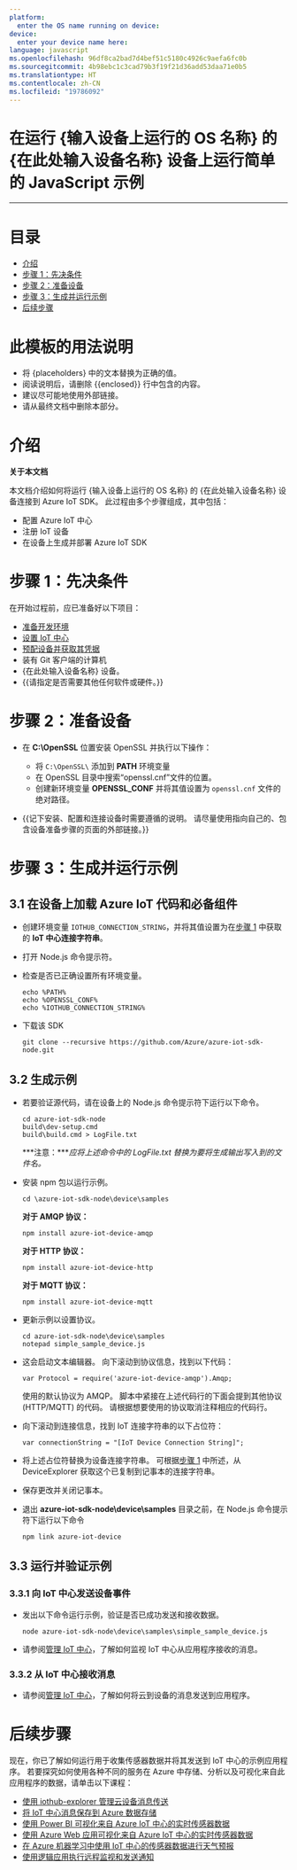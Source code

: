 ```yaml
---
platform:
  enter the OS name running on device: 
device:
  enter your device name here: 
language: javascript
ms.openlocfilehash: 96df8ca2bad7d4bef51c5180c4926c9aefa6fc0b
ms.sourcegitcommit: 4b98ebc1c3cad79b3f19f21d36add53daa71e0b5
ms.translationtype: HT
ms.contentlocale: zh-CN
ms.locfileid: "19786092"
---
```

<a name="run-a-simple-javascript-sample-on-enter-your-device-name-here-device-running-enter-the-os-name-running-on-device"></a>在运行 {输入设备上运行的 OS 名称} 的 {在此处输入设备名称} 设备上运行简单的 JavaScript 示例
===
---

# <a name="table-of-contents"></a>目录

-   [介绍](#Introduction)
-   [步骤 1：先决条件](#Prerequisites)
-   [步骤 2：准备设备](#PrepareDevice)
-   [步骤 3：生成并运行示例](#Build)
-   [后续步骤](#NextSteps)

# <a name="instructions-for-using-this-template"></a>此模板的用法说明

-   将 {placeholders} 中的文本替换为正确的值。
-   阅读说明后，请删除 {{enclosed}} 行中包含的内容。
-   建议尽可能地使用外部链接。
-   请从最终文档中删除本部分。

<a name="Introduction"></a>
# <a name="introduction"></a>介绍

**关于本文档**

本文档介绍如何将运行 {输入设备上运行的 OS 名称} 的 {在此处输入设备名称} 设备连接到 Azure IoT SDK。 此过程由多个步骤组成，其中包括：
-   配置 Azure IoT 中心
-   注册 IoT 设备
-   在设备上生成并部署 Azure IoT SDK

<a name="Prerequisites"></a>
# <a name="step-1-prerequisites"></a>步骤 1：先决条件

在开始过程前，应已准备好以下项目：


-   [准备开发环境][setup-devbox-linux]
-   [设置 IoT 中心][lnk-setup-iot-hub]
-   [预配设备并获取其凭据][lnk-manage-iot-hub]
-   装有 Git 客户端的计算机
-   {在此处输入设备名称} 设备。
-   {{请指定是否需要其他任何软件或硬件。}}

<a name="PrepareDevice"></a>
# <a name="step-2-prepare-your-device"></a>步骤 2：准备设备

-   在 **C:\OpenSSL** 位置安装 OpenSSL 并执行以下操作：
    -   将 `C:\OpenSSL\` 添加到 **PATH** 环境变量
    -   在 OpenSSL 目录中搜索“openssl.cnf”文件的位置。
    -   创建新环境变量 **OPENSSL_CONF** 并将其值设置为 `openssl.cnf` 文件的绝对路径。
    
-   {{记下安装、配置和连接设备时需要遵循的说明。 请尽量使用指向自己的、包含设备准备步骤的页面的外部链接。}}

<a name="Build"></a>
# <a name="step-3-build-and-run-the-sample"></a>步骤 3：生成并运行示例

<a name="Load"></a>
## <a name="31-load-the-azure-iot-bits-and-prerequisites-on-device"></a>3.1 在设备上加载 Azure IoT 代码和必备组件

-   创建环境变量 `IOTHUB_CONNECTION_STRING`，并将其值设置为在[步骤 1](#Prerequisites) 中获取的 **IoT 中心连接字符串**。

-   打开 Node.js 命令提示符。
        
-   检查是否已正确设置所有环境变量。

        echo %PATH%
        echo %OPENSSL_CONF%
        echo %IOTHUB_CONNECTION_STRING%
    
-   下载该 SDK 

        git clone --recursive https://github.com/Azure/azure-iot-sdk-node.git


<a name="BuildSamples"></a>
## <a name="32-build-the-samples"></a>3.2 生成示例

-   若要验证源代码，请在设备上的 Node.js 命令提示符下运行以下命令。

        cd azure-iot-sdk-node
        build\dev-setup.cmd
        build\build.cmd > LogFile.txt

    ***注意：****应将上述命令中的 LogFile.txt 替换为要将生成输出写入到的文件名。*

-   安装 npm 包以运行示例。

        cd \azure-iot-sdk-node\device\samples

    **对于 AMQP 协议：**
    
        npm install azure-iot-device-amqp
    
    **对于 HTTP 协议：**
    
        npm install azure-iot-device-http
    
    **对于 MQTT 协议：**

        npm install azure-iot-device-mqtt    

-   更新示例以设置协议。

        cd azure-iot-sdk-node\device\samples
        notepad simple_sample_device.js

-   这会启动文本编辑器。 向下滚动到协议信息，找到以下代码：

        var Protocol = require('azure-iot-device-amqp').Amqp;
    
    使用的默认协议为 AMQP。 脚本中紧接在上述代码行的下面会提到其他协议 (HTTP/MQTT) 的代码。 
    请根据想要使用的协议取消注释相应的代码行。

-   向下滚动到连接信息，找到 IoT 连接字符串的以下占位符：

        var connectionString = "[IoT Device Connection String]";

-   将上述占位符替换为设备连接字符串。 可根据[步骤 1](#Prerequisites) 中所述，从 DeviceExplorer 获取这个已复制到记事本的连接字符串。

-   保存更改并关闭记事本。

-   退出 **azure-iot-sdk-node\device\samples** 目录之前，在 Node.js 命令提示符下运行以下命令

        npm link azure-iot-device

<a name="Run"></a>

## <a name="33-run-and-validate-the-samples"></a>3.3 运行并验证示例

### <a name="331-send-device-events-to-iot-hub"></a>3.3.1 向 IoT 中心发送设备事件

-   发出以下命令运行示例，验证是否已成功发送和接收数据。

        node azure-iot-sdk-node\device\samples\simple_sample_device.js

-   请参阅[管理 IoT 中心][lnk-manage-iot-hub]，了解如何监视 IoT 中心从应用程序接收的消息。

### <a name="332-receive-messages-from-iot-hub"></a>3.3.2 从 IoT 中心接收消息

-   请参阅[管理 IoT 中心][lnk-manage-iot-hub]，了解如何将云到设备的消息发送到应用程序。

<a name="NextSteps"></a>
# <a name="next-steps"></a>后续步骤

现在，你已了解如何运行用于收集传感器数据并将其发送到 IoT 中心的示例应用程序。 若要探究如何使用各种不同的服务在 Azure 中存储、分析以及可视化来自此应用程序的数据，请单击以下课程：

-   [使用 iothub-explorer 管理云设备消息传送]
-   [将 IoT 中心消息保存到 Azure 数据存储]
-   [使用 Power BI 可视化来自 Azure IoT 中心的实时传感器数据]
-   [使用 Azure Web 应用可视化来自 Azure IoT 中心的实时传感器数据]
-   [在 Azure 机器学习中使用 IoT 中心的传感器数据进行天气预报]
-   [使用逻辑应用执行远程监视和发送通知]   

[使用 iothub-explorer 管理云设备消息传送]: https://docs.microsoft.com/en-us/azure/iot-hub/iot-hub-explorer-cloud-device-messaging
[将 IoT 中心消息保存到 Azure 数据存储]: https://docs.microsoft.com/en-us/azure/iot-hub/iot-hub-store-data-in-azure-table-storage
[使用 Power BI 可视化来自 Azure IoT 中心的实时传感器数据]: https://docs.microsoft.com/en-us/azure/iot-hub/iot-hub-live-data-visualization-in-power-bi
[使用 Azure Web 应用可视化来自 Azure IoT 中心的实时传感器数据]: https://docs.microsoft.com/en-us/azure/iot-hub/iot-hub-live-data-visualization-in-web-apps
[在 Azure 机器学习中使用 IoT 中心的传感器数据进行天气预报]: https://docs.microsoft.com/en-us/azure/iot-hub/iot-hub-weather-forecast-machine-learning
[使用逻辑应用执行远程监视和发送通知]: https://docs.microsoft.com/en-us/azure/iot-hub/iot-hub-monitoring-notifications-with-azure-logic-apps
[setup-devbox-linux]: https://github.com/Azure/azure-iot-device-ecosystem/blob/master/get_started/node-devbox-setup.md
[lnk-setup-iot-hub]: ../../setup_iothub.md
[lnk-manage-iot-hub]: ../../manage_iot_hub.md

